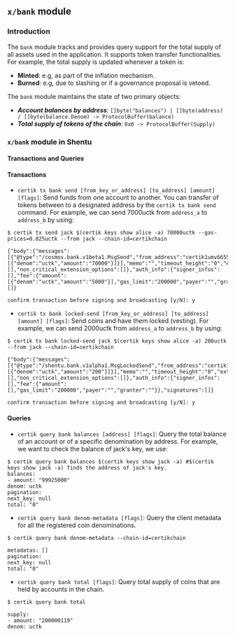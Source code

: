 ﻿
## `x/bank` module

### Introduction
The `bank` module tracks and provides query support for the total supply of all assets used in the application. It supports token transfer functionalities. For example,  the total supply is updated whenever a token is:

-   **Minted**: e.g, as part of the inflation mechanism.
-   **Burned**: e.g, due to slashing or if a governance proposal is vetoed.

The  `bank`  module maintains the state of two primary objects:
-   ***Account balances by address***:   `[]byte("balances") | []byte(address) / []byte(balance.Denom) -> ProtocolBuffer(balance)`
-   ***Total supply of tokens of the chain***: `0x0 -> ProtocolBuffer(Supply)`

### `x/bank` module in Shentu

#### Transactions and Queries 
#### **Transactions**
- `certik tx bank send [from_key_or_address] [to_address] [amount] [flags]`: Send funds from one account to another. You can transfer of tokens between to a designated address by the `certik tx bank send` command. For example, we can send 7000uctk from `address_a` to `address_b` by using:
```{engine='sh'}
$ certik tx send jack $(certik keys show alice -a) 70000uctk --gas-prices=0.025uctk --from jack --chain-id=certikchain

{"body":{"messages":[{"@type":"/cosmos.bank.v1beta1.MsgSend","from_address":"certik1umv6655pyhvzjtvvcy3dwkelc5wuvjz2m53pq4","to_address":"certik1sgyzkqhn04uja5urfkhmuszh8x2q9nu7dzeggu","amount":[{"denom":"uctk","amount":"70000"}]}],"memo":"","timeout_height":"0","extension_options":[],"non_critical_extension_options":[]},"auth_info":{"signer_infos":[],"fee":{"amount":[{"denom":"uctk","amount":"5000"}],"gas_limit":"200000","payer":"","granter":""}},"signatures":[]}

confirm transaction before signing and broadcasting [y/N]: y
```

- `certik tx bank locked-send [from_key_or_address] [to_address] [amount] [flags]`: Send coins and have them locked (vesting). For example, we can send 2000uctk from `address_a` to `address_b` by using:
```{engine='sh'
$ certik tx bank locked-send jack $(certik keys show alice -a) 200uctk --from jack --chain-id=certikchain

{"body":{"messages":[{"@type":"/shentu.bank.v1alpha1.MsgLockedSend","from_address":"certik1nc6v8tme0env488494ys09ld39dn9xzw6gc7we","to_address":"certik1f6fgmdrrxpvvhr0ngxq5fazs8mu5x9sljv2dky","unlocker_address":"","amount":[{"denom":"uctk","amount":"200"}]}],"memo":"","timeout_height":"0","extension_options":[],"non_critical_extension_options":[]},"auth_info":{"signer_infos":[],"fee":{"amount":[],"gas_limit":"200000","payer":"","granter":""}},"signatures":[]}

confirm transaction before signing and broadcasting [y/N]: y
```

#### **Queries**
- `certik query bank balances [address] [flags]`:  Query the total balance of an account or of a specific denomination by address. For example, we want to check the balance of jack's key, we use: 
```{engine = 'sh' 
$ certik query bank balances $(certik keys show jack -a) #$(certik keys show jack -a) finds the address of jack's key.
balances:
- amount: "99925000"
denom: uctk
pagination:
next_key: null
total: "0"
```
- `certik query bank denom-metadata [flags]`: Query the client metadata for all the registered coin denominations. 
```{engine = 'sh'}
$ certik query bank denom-metadata --chain-id=certikchain

metadatas: []
pagination:
next_key: null
total: "0"
```
- `certik query bank total [flags]`: Query total supply of coins that are held by accounts in the chain.
```{engine = 'sh'}
$ certik query bank total

supply:
- amount: "200000119"
denom: uctk
```
